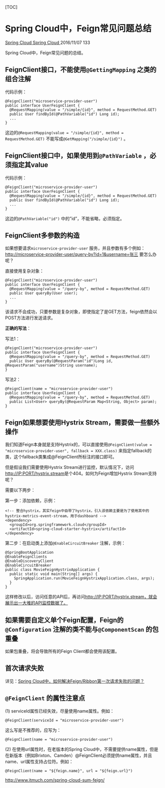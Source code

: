 [TOC]



# Spring Cloud中，Feign常见问题总结

 [Spring Cloud ](http://www.itmuch.com/categories/Spring%20Cloud) [Spring Cloud ](http://www.itmuch.com/tags/Spring%20Cloud) 2016/11/07  133

Spring Cloud中，Feign常见问题的总结。

## FeignClient接口，不能使用`@GettingMapping` 之类的组合注解

代码示例：

```
@FeignClient("microservice-provider-user")
public interface UserFeignClient {
  @RequestMapping(value = "/simple/{id}", method = RequestMethod.GET)
  public User findById(@PathVariable("id") Long id);
  ...
}
```

这边的`@RequestMapping(value = "/simple/{id}", method = RequestMethod.GET)` 不能写成`@GetMapping("/simple/{id}")` 。

## FeignClient接口中，如果使用到`@PathVariable` ，必须指定其value

代码示例：

```
@FeignClient("microservice-provider-user")
public interface UserFeignClient {
  @RequestMapping(value = "/simple/{id}", method = RequestMethod.GET)
  public User findById(@PathVariable("id") Long id);
  ...
}
```

这边的`@PathVariable("id")` 中的”id”，不能省略，必须指定。

## FeignClient多参数的构造

如果想要请求`microservice-provider-user` 服务，并且参数有多个例如：[http://microservice-provider-user/query-by?id=1&username=张三](http://microservice-provider-user/query-by?id=1&username=%E5%BC%A0%E4%B8%89) 要怎么办呢？

直接使用复杂对象：

```
@FeignClient("microservice-provider-user")
public interface UserFeignClient {
  @RequestMapping(value = "/query-by", method = RequestMethod.GET)
  public User queryBy(User user);
  ...
}
```

该请求不会成功，只要参数是复杂对象，即使指定了是GET方法，feign依然会以POST方法进行发送请求。

**正确的写法**：

写法1：

```
@FeignClient("microservice-provider-user")
public interface UserFeignClient {
  @RequestMapping(value = "/query-by", method = RequestMethod.GET)
  public User queryBy(@RequestParam("id")Long id, @RequestParam("username")String username);
}
```

写法2：

```
@FeignClient(name = "microservice-provider-user")
public interface UserFeignClient {
  @RequestMapping(value = "/query-by", method = RequestMethod.GET)
  public List<User> queryBy(@RequestParam Map<String, Object> param);
}
```

## Feign如果想要使用Hystrix Stream，需要做一些额外操作

我们知道Feign本身就是支持Hystrix的，可以直接使用`@FeignClient(value = "microservice-provider-user", fallback = XXX.class)` 来指定fallback的类，这个fallback类集成@FeignClient所标注的接口即可。

但是假设我们需要使用Hystrix Stream进行监控，默认情况下，访问[http://IP:PORT/hystrix.stream](http://ip:PORT/hystrix.stream)是个404。如何为Feign增加Hystrix Stream支持呢？

需要以下两步：

第一步：添加依赖，示例：

```
<!-- 整合hystrix，其实feign中自带了hystrix，引入该依赖主要是为了使用其中的hystrix-metrics-event-stream，用于dashboard -->
<dependency>
  <groupId>org.springframework.cloud</groupId>
  <artifactId>spring-cloud-starter-hystrix</artifactId>
</dependency>
```

第二步：在启动类上添加`@EnableCircuitBreaker` 注解，示例：

```
@SpringBootApplication
@EnableFeignClients
@EnableDiscoveryClient
@EnableCircuitBreaker
public class MovieFeignHystrixApplication {
  public static void main(String[] args) {
    SpringApplication.run(MovieFeignHystrixApplication.class, args);
  }
}
```

这样修改以后，访问任意的API后，再访问[http://IP:PORT/hystrix.stream，就会展示出一大堆的API监控数据了。](http://ip:PORT/hystrix.stream%EF%BC%8C%E5%B0%B1%E4%BC%9A%E5%B1%95%E7%A4%BA%E5%87%BA%E4%B8%80%E5%A4%A7%E5%A0%86%E7%9A%84API%E7%9B%91%E6%8E%A7%E6%95%B0%E6%8D%AE%E4%BA%86%E3%80%82)

## 如果需要自定义单个Feign配置，Feign的`@Configuration` 注解的类不能与`@ComponentScan` 的包重叠

如果包重叠，将会导致所有的Feign Client都会使用该配置。

## 首次请求失败

详见：[Spring Cloud中，如何解决Feign/Ribbon第一次请求失败的问题？](http://www.itmuch.com/spring-cloud-feign-ribbon-first-request-fail/)

## `@FeignClient` 的属性注意点

(1) serviceId属性已经失效，尽量使用name属性。例如：

```
@FeignClient(serviceId = "microservice-provider-user")
```

这么写是不推荐的，应写为：

```
@FeignClient(name = "microservice-provider-user")
```

(2) 在使用url属性时，在老版本的Spring Cloud中，不需要提供name属性，但是在新版本（例如Brixton、Camden）@FeignClient必须提供name属性，并且name、url属性支持占位符。例如：

```
@FeignClient(name = "${feign.name}", url = "${feign.url}")
```





http://www.itmuch.com/spring-cloud-sum-feign/